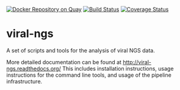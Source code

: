 [![Docker Repository on Quay](https://quay.io/repository/broadinstitute/viral-core/status "Docker Repository on Quay")](https://quay.io/repository/broadinstitute/viral-core)
[![Build Status](https://travis-ci.com/broadinstitute/viral-core.svg?branch=master)](https://travis-ci.com/broadinstitute/viral-core)
[![Coverage Status](https://coveralls.io/repos/github/broadinstitute/viral-core/badge.svg?branch=master)](https://coveralls.io/github/broadinstitute/viral-core?branch=master)
<!--
[![broad-viral-badge](https://img.shields.io/badge/install%20from-broad--viral-green.svg?style=flat-square)](https://anaconda.org/broad-viral/viral-ngs)
[![Documentation Status](https://readthedocs.org/projects/viral-ngs/badge/?version=latest)](http://viral-ngs.readthedocs.io/en/latest/?badge=latest)
[![Code Health](https://landscape.io/github/broadinstitute/viral-ngs/master/landscape.svg?style=flat)](https://landscape.io/github/broadinstitute/viral-ngs)
[![DOI](https://zenodo.org/badge/DOI/10.5281/zenodo.252549.svg)](https://doi.org/10.5281/zenodo.252549)
-->

viral-ngs
=========

A set of scripts and tools for the analysis of viral NGS data.


More detailed documentation can be found at http://viral-ngs.readthedocs.org/
This includes installation instructions,
usage instructions for the command line tools,
and usage of the pipeline infrastructure.
